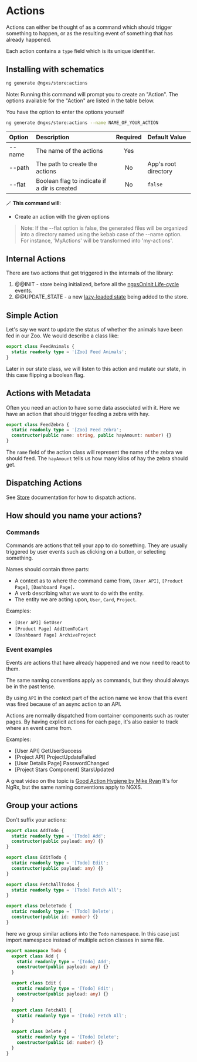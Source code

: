# Actions

Actions can either be thought of as a command which should trigger something to happen,
or as the resulting event of something that has already happened.

Each action contains a `type` field which is its unique identifier.

## Installing with schematics

```bash
ng generate @ngxs/store:actions
```

Note: Running this command will prompt you to create an "Action". The options available for the "Action" are listed in the table below.

You have the option to enter the options yourself

```bash
ng generate @ngxs/store:actions --name NAME_OF_YOUR_ACTION
```

| Option | Description                                  | Required | Default Value        |
| :----- | :------------------------------------------- | :------: | :------------------- |
| --name | The name of the actions                      |   Yes    |                      |
| --path | The path to create the actions               |    No    | App's root directory |
| --flat | Boolean flag to indicate if a dir is created |    No    | `false`              |

🪄 **This command will**:

- Create an action with the given options

> Note: If the --flat option is false, the generated files will be organized into a directory named using the kebab case of the --name option. For instance, 'MyActions' will be transformed into 'my-actions'.

## Internal Actions

There are two actions that get triggered in the internals of the library:

1. @@INIT - store being initialized, before all the [ngxsOnInit Life-cycle](../advanced/life-cycle.md) events.
1. @@UPDATE_STATE - a new [lazy-loaded state](../advanced/lazy.md) being added to the store.

## Simple Action

Let's say we want to update the status of whether the animals have been fed
in our Zoo. We would describe a class like:

```ts
export class FeedAnimals {
  static readonly type = '[Zoo] Feed Animals';
}
```

Later in our state class, we will listen to this action and mutate our
state, in this case flipping a boolean flag.

## Actions with Metadata

Often you need an action to have some data associated with it.
Here we have an action that should trigger feeding a zebra with hay.

```ts
export class FeedZebra {
  static readonly type = '[Zoo] Feed Zebra';
  constructor(public name: string, public hayAmount: number) {}
}
```

The `name` field of the action class will represent the name of the zebra we should feed.
The `hayAmount` tells us how many kilos of hay the zebra should get.

## Dispatching Actions

See [Store](store.md) documentation for how to dispatch actions.

## How should you name your actions?

### Commands

Commands are actions that tell your app to do something.
They are usually triggered by user events such as clicking on a button, or selecting something.

Names should contain three parts:

- A context as to where the command came from, `[User API]`, `[Product Page]`, `[Dashboard Page]`.
- A verb describing what we want to do with the entity.
- The entity we are acting upon, `User`, `Card`, `Project`.

Examples:

- `[User API] GetUser`
- `[Product Page] AddItemToCart`
- `[Dashboard Page] ArchiveProject`

### Event examples

Events are actions that have already happened and we now need to react to them.

The same naming conventions apply as commands, but they should always be in the past tense.

By using `API` in the context part of the action name we know that this event was fired because of an async action to an API.

Actions are normally dispatched from container components such as router pages.
By having explicit actions for each page, it's also easier to track where an event came from.

Examples:

- [User API] GetUserSuccess
- [Project API] ProjectUpdateFailed
- [User Details Page] PasswordChanged
- [Project Stars Component] StarsUpdated

A great video on the topic is [Good Action Hygiene by Mike Ryan](https://www.youtube.com/watch?v=JmnsEvoy-gY)
It's for NgRx, but the same naming conventions apply to NGXS.

## Group your actions

Don't suffix your actions:

```ts
export class AddTodo {
  static readonly type = '[Todo] Add';
  constructor(public payload: any) {}
}

export class EditTodo {
  static readonly type = '[Todo] Edit';
  constructor(public payload: any) {}
}

export class FetchAllTodos {
  static readonly type = '[Todo] Fetch All';
}

export class DeleteTodo {
  static readonly type = '[Todo] Delete';
  constructor(public id: number) {}
}
```

here we group similar actions into the `Todo` namespace.
In this case just import namespace instead of multiple action classes in same file.

```ts
export namespace Todo {
  export class Add {
    static readonly type = '[Todo] Add';
    constructor(public payload: any) {}
  }

  export class Edit {
    static readonly type = '[Todo] Edit';
    constructor(public payload: any) {}
  }

  export class FetchAll {
    static readonly type = '[Todo] Fetch All';
  }

  export class Delete {
    static readonly type = '[Todo] Delete';
    constructor(public id: number) {}
  }
}
```
